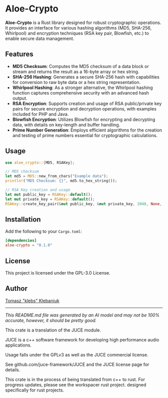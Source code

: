 # Aloe-Crypto

**Aloe-Crypto** is a Rust library designed for robust cryptographic operations. It provides an interface for various hashing algorithms (MD5, SHA-256, Whirlpool) and encryption techniques (RSA key pair, Blowfish, etc.) to enable secure data management.

## Features

- **MD5 Checksum**: Computes the MD5 checksum of a data block or stream and returns the result as a 16-byte array or hex string.
- **SHA-256 Hashing**: Generates a secure SHA-256 hash with capabilities for conversion to raw byte data or a hex string representation.
- **Whirlpool Hashing**: As a stronger alternative, the Whirlpool hashing function captures comprehensive security with an advanced hash output.
- **RSA Encryption**: Supports creation and usage of RSA public/private key pairs for secure encryption and decryption operations, with examples included for PHP and Java.
- **Blowfish Encryption**: Utilizes Blowfish for encrypting and decrypting data, with details on key-length and buffer handling.
- **Prime Number Generation**: Employs efficient algorithms for the creation and testing of prime numbers essential for cryptographic calculations.

## Usage

```rust
use aloe_crypto::{MD5, RSAKey};

// MD5 checksum
let md5 = MD5::new_from_chars("Example data");
println!("MD5 Checksum: {}", md5.to_hex_string());

// RSA Key creation and usage
let mut public_key = RSAKey::default();
let mut private_key = RSAKey::default();
RSAKey::create_key_pair(&mut public_key, &mut private_key, 2048, None, None);
```

## Installation

Add the following to your `Cargo.toml`:

```toml
[dependencies]
aloe-crypto = "0.1.0"
```

## License

This project is licensed under the GPL-3.0 License.

## Author

[Tomasz "klebs" Klebaniuk](mailto:tpk3.mx@gmail.com)

---

*This README.md file was generated by an AI model and may not be 100% accurate, however, it should be pretty good.*

This crate is a translation of the JUCE module.

JUCE is a c++ software framework for developing high performance audio applications.

Usage falls under the GPLv3 as well as the JUCE commercial license.

See github.com/juce-framework/JUCE and the JUCE license page for details.

This crate is in the process of being translated from c++ to rust. For progress updates, please see the workspacer rust project. designed specifically for rust projects.
